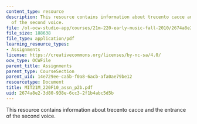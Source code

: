 ```yaml
---
content_type: resource
description: This resource contains information about trecento cacce and the entrance
  of the second voice.
file: /ol-ocw-studio-app/courses/21m-220-early-music-fall-2010/2674a8e23d80938e6cc32f1b4abc5d5b_MIT21M_220F10_assn_p2b.pdf
file_size: 188638
file_type: application/pdf
learning_resource_types:
- Assignments
license: https://creativecommons.org/licenses/by-nc-sa/4.0/
ocw_type: OCWFile
parent_title: Assignments
parent_type: CourseSection
parent_uid: 14e729ee-ca5b-f0a8-6acb-afa0ae79be12
resourcetype: Document
title: MIT21M_220F10_assn_p2b.pdf
uid: 2674a8e2-3d80-938e-6cc3-2f1b4abc5d5b
---
```

This resource contains information about trecento cacce and the entrance of the second voice.